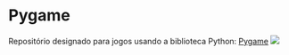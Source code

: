 # Pygame
Repositório designado para jogos usando a biblioteca Python: <a href="https://www.pygame.org/news">Pygame</a>
<img src="http://pygamebrasil.appspot.com/static/img/pygame_logo.gif">
